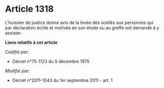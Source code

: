 # Article 1318

L'huissier de justice donne avis de la levée des scellés aux personnes qui par déclaration écrite et motivée en son étude ou
au greffe ont demandé à y assister.

**Liens relatifs à cet article**

_Codifié par_:

  - Décret n°75-1123 du 5 décembre 1975

_Modifié par_:

  - Décret n°2011-1043 du 1er septembre 2011 - art. 1
